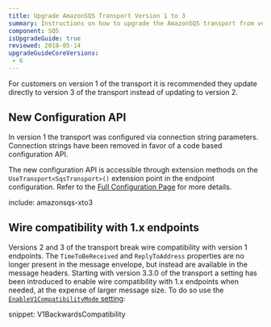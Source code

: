 ```yaml
---
title: Upgrade AmazonSQS Transport Version 1 to 3
summary: Instructions on how to upgrade the AmazonSQS transport from version 1 to 3.
component: SQS
isUpgradeGuide: true
reviewed: 2018-05-14
upgradeGuideCoreVersions:
 - 6
---
```


For customers on version 1 of the transport it is recommended they update directly to version 3 of the transport instead of updating to version 2.

## New Configuration API

In version 1 the transport was configured via connection string parameters. Connection strings have been removed in favor of a code based configuration API.

The new configuration API is accessible through extension methods on the `UseTransport<SqsTransport>()` extension point in the endpoint configuration. Refer to the [Full Configuration Page](/transports/sqs/configuration-options.md) for more details.

include: amazonsqs-xto3

## Wire compatibility with 1.x endpoints

Versions 2 and 3 of the transport break wire compatibility with version 1 endpoints. The `TimeToBeReceived` and `ReplyToAddress` properties are no longer present in the message envelope, but instead are available in the message headers. Starting with version 3.3.0 of the transport a setting has been introduced to enable wire compatibility with 1.x endpoints when needed, at the expense of larger message size. To do so use the [`EnableV1CompatibilityMode` setting](/transports/sqs/configuration-options.md#v1-compatibility-mode):

snippet: V1BackwardsCompatibility
